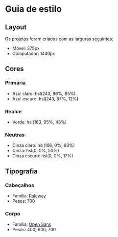# Guia de estilo

## Layout

Os projetos foram criados com as larguras seguintes:

- Móvel: 375px
- Computador: 1440px

## Cores

### Primária

- Azul claro: hsl(243, 86%, 85%)
- Azul escuro: hsl(243, 87%, 12%)

### Realce

- Verde: hsl(163, 95%, 43%)

### Neutras

- Cinza claro: hsl(106, 0%, 98%)
- Cinza: hsl(0, 0%, 50%)
- Cinza escuro: hsl(0, 0%, 17%)

## Tipografia

### Cabeçalhos

- Família: [Raleway](https://fonts.google.com/specimen/Raleway)
- Pesos: 700

### Corpo

- Família: [Open Sans](https://fonts.google.com/specimen/Open+Sans)
- Pesos: 400, 600, 700
